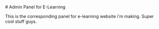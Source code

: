 # Admin Panel for E-Learning

This is the corresponding panel for e-learning website i'm making. Super cool stuff guys.

